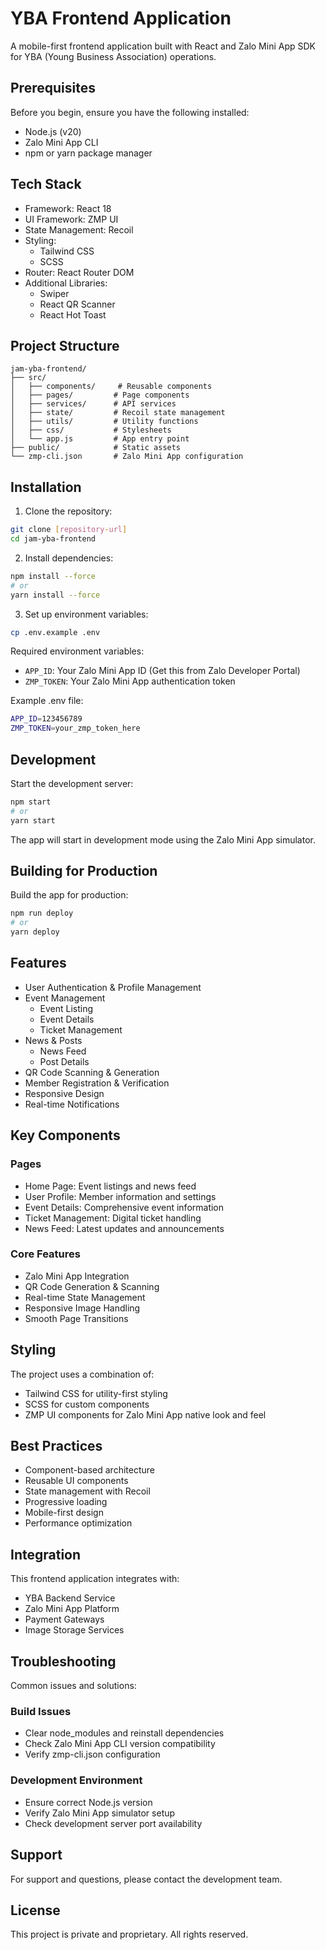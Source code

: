 # YBA Frontend Application

A mobile-first frontend application built with React and Zalo Mini App SDK for YBA (Young Business Association) operations.

## Prerequisites

Before you begin, ensure you have the following installed:

- Node.js (v20)
- Zalo Mini App CLI
- npm or yarn package manager

## Tech Stack

- Framework: React 18
- UI Framework: ZMP UI
- State Management: Recoil
- Styling:
  - Tailwind CSS
  - SCSS
- Router: React Router DOM
- Additional Libraries:
  - Swiper
  - React QR Scanner
  - React Hot Toast

## Project Structure

```
jam-yba-frontend/
├── src/
│   ├── components/     # Reusable components
│   ├── pages/         # Page components
│   ├── services/      # API services
│   ├── state/         # Recoil state management
│   ├── utils/         # Utility functions
│   ├── css/           # Stylesheets
│   └── app.js         # App entry point
├── public/            # Static assets
└── zmp-cli.json       # Zalo Mini App configuration
```

## Installation

1. Clone the repository:

```bash
git clone [repository-url]
cd jam-yba-frontend
```

2. Install dependencies:

```bash
npm install --force
# or
yarn install --force
```

3. Set up environment variables:

```bash
cp .env.example .env
```

Required environment variables:

- `APP_ID`: Your Zalo Mini App ID (Get this from Zalo Developer Portal)
- `ZMP_TOKEN`: Your Zalo Mini App authentication token

Example .env file:

```bash
APP_ID=123456789
ZMP_TOKEN=your_zmp_token_here
```

## Development

Start the development server:

```bash
npm start
# or
yarn start
```

The app will start in development mode using the Zalo Mini App simulator.

## Building for Production

Build the app for production:

```bash
npm run deploy
# or
yarn deploy
```

## Features

- User Authentication & Profile Management
- Event Management
  - Event Listing
  - Event Details
  - Ticket Management
- News & Posts
  - News Feed
  - Post Details
- QR Code Scanning & Generation
- Member Registration & Verification
- Responsive Design
- Real-time Notifications

## Key Components

### Pages

- Home Page: Event listings and news feed
- User Profile: Member information and settings
- Event Details: Comprehensive event information
- Ticket Management: Digital ticket handling
- News Feed: Latest updates and announcements

### Core Features

- Zalo Mini App Integration
- QR Code Generation & Scanning
- Real-time State Management
- Responsive Image Handling
- Smooth Page Transitions

## Styling

The project uses a combination of:

- Tailwind CSS for utility-first styling
- SCSS for custom components
- ZMP UI components for Zalo Mini App native look and feel

## Best Practices

- Component-based architecture
- Reusable UI components
- State management with Recoil
- Progressive loading
- Mobile-first design
- Performance optimization

## Integration

This frontend application integrates with:

- YBA Backend Service
- Zalo Mini App Platform
- Payment Gateways
- Image Storage Services

## Troubleshooting

Common issues and solutions:

### Build Issues

- Clear node_modules and reinstall dependencies
- Check Zalo Mini App CLI version compatibility
- Verify zmp-cli.json configuration

### Development Environment

- Ensure correct Node.js version
- Verify Zalo Mini App simulator setup
- Check development server port availability

## Support

For support and questions, please contact the development team.

## License

This project is private and proprietary. All rights reserved.
